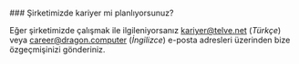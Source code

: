 <br>
### Şirketimizde kariyer mi planlıyorsunuz?

Eğer şirketimizde çalışmak ile ilgileniyorsanız [kariyer@telve.net](mailto:kariyer@telve.net) (*Türkçe*) veya [career@dragon.computer](mailto:career@dragon.computer) (*İngilizce*) e-posta adresleri üzerinden bize özgeçmişinizi gönderiniz.
